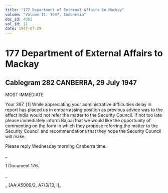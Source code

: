 ```yaml
---
title: "177 Department of External Affairs to Mackay"
volume: "Volume 11: 1947, Indonesia"
doc_id: 4361
vol_id: 11
date: 1947-07-29
---
```


# 177 Department of External Affairs to Mackay

## Cablegram 282 CANBERRA, 29 July 1947

MOST IMMEDIATE

Your 397. [1] While appreciating your administrative difficulties delay in report has placed us in embarrassing position as previous advice was to the effect India would not refer the matter to the Security Council. If not too late please immediately inform Bajpai that we would like the opportunity of commenting on the form in which they propose referring the matter to the Security Council and recommendations that they hope the Security Council will make.

Please reply Wednesday morning Canberra time.

_

1 Document 176.

_

_ [AA:A5009/2, A7/3/13, i]_

